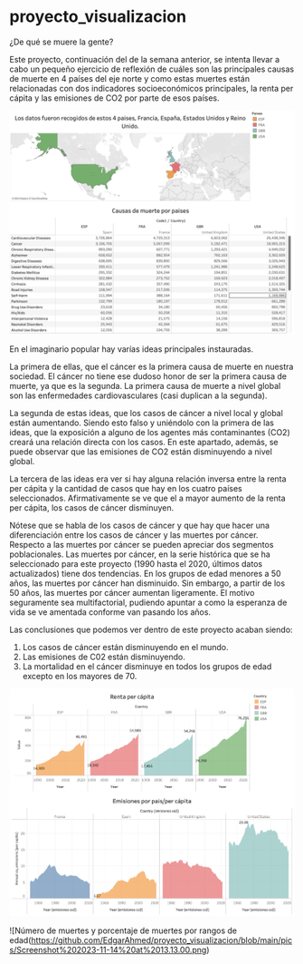 # proyecto_visualizacion

¿De qué se muere la gente? 

Este proyecto, continuación del de la semana anterior, se intenta llevar a cabo un pequeño ejercicio de reflexión de cuáles son las principales causas de muerte en 4 países del eje norte y como estas muertes están relacionadas con dos indicadores socioeconómicos principales, la renta per cápita y las emisiones de CO2 por parte de esos países. 

![Paises elegidos y causas de muerte princiaples](https://github.com/EdgarAhmed/proyecto_visualizacion/blob/main/pics/Screenshot%202023-11-14%20at%2013.10.26.png)

En el imaginario popular hay varías ideas principales instauradas. 

La primera de ellas, que el cáncer es la primera causa de muerte en nuestra sociedad. El cáncer no tiene ese dudoso honor de ser la primera causa de muerte, ya que es la segunda. La primera causa de muerte a nivel global son las enfermedades cardiovasculares (casi duplican a la segunda). 

La segunda de estas ideas, que los casos de cáncer a nivel local y global están aumentando. Siendo esto falso y uniéndolo con la primera de las ideas, que la exposición a alguno de los agentes más contaminantes (CO2) creará una relación directa con los casos. En este apartado, además, se puede observar que las emisiones de CO2 están disminuyendo a nivel global.

La tercera de las ideas era ver si hay alguna relación inversa entre la renta per cápita y la cantidad de casos que hay en los cuatro países seleccionados. Afirmativamente se ve que el a mayor aumento de la renta per cápita, los casos de cáncer disminuyen.

Nótese que se habla de los casos de cáncer y que hay que hacer una diferenciación entre los casos de cáncer y las muertes por cáncer. Respecto a las muertes por cáncer se pueden apreciar dos segmentos poblacionales. Las muertes por cáncer, en la serie histórica que se ha seleccionado para este proyecto (1990 hasta el 2020, últimos datos actualizados) tiene dos tendencias. En los grupos de edad menores a 50 años, las muertes por cáncer han disminuido. Sin embargo, a partir de los 50 años, las muertes por cáncer aumentan ligeramente. El motivo seguramente sea multifactorial, pudiendo apuntar a como la esperanza de vida se ve amentada conforme van pasando los años. 

Las conclusiones que podemos ver dentro de este proyecto acaban siendo:

1.	Los casos de cáncer están disminuyendo en el mundo. 
2.	Las emisiones de C02 están disminuyendo. 
3.	La mortalidad en el cáncer disminuye en todos los grupos de edad excepto en los mayores de 70.


![Renta per cápita y niveles de emisión de CO2](https://github.com/EdgarAhmed/proyecto_visualizacion/blob/main/pics/Screenshot%202023-11-14%20at%2013.12.42.png)

![Número de muertes y porcentaje de muertes por rangos de edad(https://github.com/EdgarAhmed/proyecto_visualizacion/blob/main/pics/Screenshot%202023-11-14%20at%2013.13.00.png)
   
